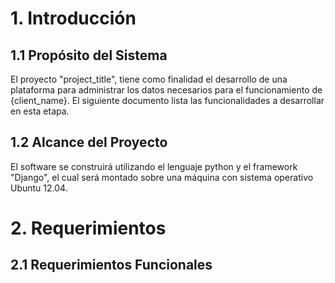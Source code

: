 # 1. Introducción

## 1.1 Propósito del Sistema

El proyecto "project_title", tiene como finalidad el desarrollo de una plataforma para administrar los datos necesarios para el funcionamiento de {client_name}. El siguiente documento lista las funcionalidades a desarrollar en esta etapa.

## 1.2 Alcance del Proyecto

El software se construirá utilizando el lenguaje python y el framework "Django", el cual será montado sobre una máquina con sistema operativo Ubuntu 12.04.


# 2. Requerimientos

## 2.1 Requerimientos Funcionales

